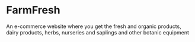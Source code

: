 # FarmFresh
An e-commerce website where you get the fresh and organic products, dairy products, herbs, nurseries and saplings and other botanic equipment 
